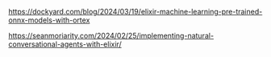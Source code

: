 https://dockyard.com/blog/2024/03/19/elixir-machine-learning-pre-trained-onnx-models-with-ortex

https://seanmoriarity.com/2024/02/25/implementing-natural-conversational-agents-with-elixir/

